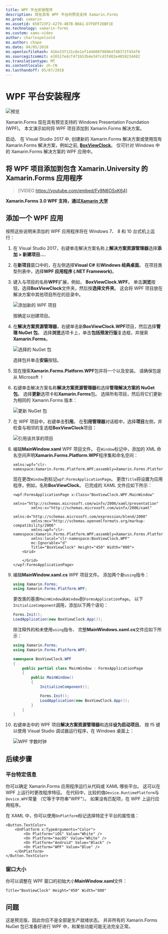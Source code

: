 ```yaml
---
title: WPF 平台安装程序
description: 现在具有 WPF 平台的预览支持 Xamarin.Forms
ms.prod: xamarin
ms.assetid: 650723F2-4279-4B7B-B0A1-D7F8FF26BF1E
ms.technology: xamarin-forms
ms.custom: xamu-video
author: charlespetzold
ms.author: chape
ms.date: 04/05/2018
ms.openlocfilehash: 416e33f131c6e1ef144608f98964fd8372f454f8
ms.sourcegitcommit: e16517edcf471b53b4e347cd3fd82e485923d482
ms.translationtype: MT
ms.contentlocale: zh-CN
ms.lasthandoff: 05/07/2018
---
```

# <a name="wpf-platform-setup"></a>WPF 平台安装程序

![预览](~/media/shared/preview.png)

Xamarin.Forms 现在具有预览支持的 Windows Presentation Foundation (WPF)。 本文演示如何将 WPF 项目添加到 Xamarin.Forms 解决方案。

启动、 在 Visual Studio 2017 中, 创建新的 Xamarin.Forms 解决方案或使用现有 Xamarin.Forms 解决方案，例如之前, [ **BoxViewClock**](https://developer.xamarin.com/samples/xamarin-forms/BoxView/BoxViewClock/)。 仅可针对 Windows 中的 Xamarin.Forms 解决方案的 WPF 应用中。

## <a name="add-a-wpf-project-to-a-xamarinforms-app-with-xamarinuniversity"></a>将 WPF 项目添加到包含 Xamarin.University 的 Xamarin.Forms 应用程序

> [!VIDEO https://youtube.com/embed/Fy9N6OSxK64]

**Xamarin.Forms 3.0 WPF 支持，通过[Xamarin 大学](https://university.xamarin.com/)**

## <a name="adding-a-wpf-app"></a>添加一个 WPF 应用

按照这些说明来添加的 WPF 应用程序将在 Windows 7、 8 和 10 台式机上运行：

1. 在 Visual Studio 2017，右键单击解决方案名称上**解决方案资源管理器**选择**添加 > 新建项目...**.

2. 在**新项目**窗口中的，在左侧选择**Visual C#** 和**Windows 经典桌面**。 在项目类型列表中，选择**WPF 应用程序 (.NET Framework)**。 

3. 键入与项目的名称**WPF**扩展，例如， **BoxViewClock.WPF**。 单击**浏览**按钮，选择**BoxViewClock**文件夹，然后按**选择文件夹**。 这会将 WPF 项目放在解决方案中其他项目所在的目录中。

    ![添加新的 WPF 项目](wpf-images/add-new-project.png "添加新的 WPF 项目")

    按确定以创建项目。

4. 在**解决方案资源管理器**，右键单击新**BoxViewClock.WPF**项目，然后选择**管理 NuGet 包**。 选择**浏览**选项卡上，单击**包括预发行版**复选框，并搜索**Xamarin.Forms**。

    ![选择的 NuGet 包](wpf-images/select-nuget-package.png "选择的 NuGet 包")

    选择包并单击**安装**按钮。

5. 现在搜索**Xamarin.Forms.Platform.WPF**包并将一个以及安装。 请确保包是从 Microsoft ！

6. 右键单击解决方案名称**解决方案资源管理器**和选择**管理解决方案的 NuGet 包**。 选择**更新**选项卡和**Xamarin.Forms**包。 选择所有项目，然后将它们更新为相同的 Xamarin.Forms 版本：

    ![更新 NuGet 包](wpf-images/update-nuget-package.png "更新 NuGet 包") 

7. 在 WPF 项目中，右键单击**引用**。 在**引用管理器**对话框中，选择**项目**左侧，并检查与相邻的复选框**BoxViewClock**项目：

    ![引用该共享的项目](wpf-images/reference-shared-project.png "引用该共享的项目")

8. 编辑**MainWindow.xaml** WPF 项目文件。 在`Window`标记中，添加的 XML 命名空间声明**Xamarin.Forms.Platform.WPF**程序集和命名空间：

    ```xaml
    xmlns:wpf="clr-namespace:Xamarin.Forms.Platform.WPF;assembly=Xamarin.Forms.Platform.WPF"
    ```

    现在更改`Window`到标记`wpf:FormsApplicationPage`。 更改`Title`将设置为应用程序，例如，名称**BoxViewClock**。 已完成的 XAML 文件应如下所示：

    ```xaml
    <wpf:FormsApplicationPage x:Class="BoxViewClock.WPF.MainWindow"
            xmlns="http://schemas.microsoft.com/winfx/2006/xaml/presentation"
            xmlns:x="http://schemas.microsoft.com/winfx/2006/xaml"
            xmlns:d="http://schemas.microsoft.com/expression/blend/2008"
            xmlns:mc="http://schemas.openxmlformats.org/markup-compatibility/2006"
            xmlns:wpf="clr-namespace:Xamarin.Forms.Platform.WPF;assembly=Xamarin.Forms.Platform.WPF"
            xmlns:local="clr-namespace:BoxViewClock.WPF"
            mc:Ignorable="d"
            Title="BoxViewClock" Height="450" Width="800">
        <Grid>
        
        </Grid>
    </wpf:FormsApplicationPage>
    ```

9. 编辑**MainWindow.xaml.cs** WPF 项目文件。 添加两个新`using`指令：

    ```csharp
    using Xamarin.Forms;
    using Xamarin.Forms.Platform.WPF;
    ```

    更改类的基类`MainWindow`从`Window`到`FormsApplicationPage`。 以下`InitializeComponent`调用，添加以下两个语句：

    ```csharp
    Forms.Init();
    LoadApplication(new BoxViewClock.App());
    ```
    
    除注释外的和未使用`using`指令、 完整**MainWindows.xaml.cs**文件应如下所示：

    ```csharp
    using Xamarin.Forms;
    using Xamarin.Forms.Platform.WPF;

    namespace BoxViewClock.WPF
    {
        public partial class MainWindow : FormsApplicationPage
        {
            public MainWindow()
            {
                InitializeComponent();

                Forms.Init();
                LoadApplication(new BoxViewClock.App());
            }
        }
    }
    ```

10. 右键单击中的 WPF 项目**解决方案资源管理器**和选择**设为启动项目**。 按 f5 键以使用 Visual Studio 调试器运行程序，在 Windows 桌面上：

    ![WPF 字数时钟](wpf-images/wpf-boxviewclock.png "WPF 字数时钟" )

## <a name="next-steps"></a>后续步骤

### <a name="platform-specifics"></a>平台特定信息

你可以确定 Xamarin.Forms 应用程序运行从代码或 XAML 哪些平台。 这可以在 WPF 上运行时更改程序特征。 在代码中，比较的值`Device.RuntimePlatform`与`Device.WPF`常量 （它等于字符串"WPF"）。 如果没有匹配项，在 WPF 上运行应用程序。

在 XAML 中，你可以使用`OnPlatform`标记选择特定于平台的属性值：

```xaml
<Button.TextColor>
    <OnPlatform x:TypeArguments="Color">
        <On Platform="iOS" Value="White" />
        <On Platform="macOS" Value="White" />
        <On Platform="Android" Value="Black" />
        <On Platform="WPF" Value="Blue" />
    </OnPlatform>
</Button.TextColor>
```

### <a name="window-size"></a>窗口大小

你可以调整在 WPF 窗口的初始大小**MainWindow.xaml**文件：

```xaml
Title="BoxViewClock" Height="450" Width="800"
```

## <a name="issues"></a>问题

这是预览版，因此你应不是全部是生产就绪状态。 并非所有的 Xamarin.Forms NuGet 包已准备好进行 WPF 中，和某些功能可能无法完全正常。

